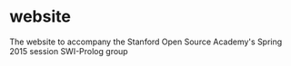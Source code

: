 website
=======

The website to accompany the Stanford Open Source Academy's Spring 2015 session SWI-Prolog group
